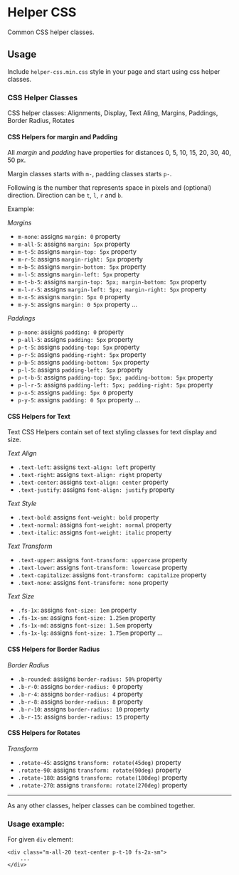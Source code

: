 # Helper CSS

Common CSS helper classes.

## Usage

Include `helper-css.min.css` style in your page and start using css helper classes.

### CSS Helper Classes

CSS helper classes: Alignments, Display, Text Aling, Margins, Paddings, Border Radius, Rotates

#### CSS Helpers for margin and Padding

All _margin_ and _padding_ have properties for distances 0, 5, 10, 15, 20, 30, 40, 50 px.

Margin classes starts with `m-`, padding classes starts `p-`.

Following is the number that represents space in pixels and (optional) direction. Direction can be `t`, `l`, `r` and `b`.

Example:

*Margins*
* `m-none`: assigns `margin: 0` property
* `m-all-5`: assigns `margin: 5px` property
* `m-t-5`: assigns `margin-top: 5px` property
* `m-r-5`: assigns `margin-right: 5px` property
* `m-b-5`: assigns `margin-bottom: 5px` property
* `m-l-5`: assigns `margin-left: 5px` property
* `m-t-b-5`: assigns `margin-top: 5px; margin-bottom: 5px` property
* `m-l-r-5`: assigns `margin-left: 5px; margin-right: 5px` property
* `m-x-5`: assigns `margin: 5px 0` property
* `m-y-5`: assigns `margin: 0 5px` property
...

*Paddings*
* `p-none`: assigns `padding: 0` property
* `p-all-5`: assigns `padding: 5px` property
* `p-t-5`: assigns `padding-top: 5px` property
* `p-r-5`: assigns `padding-right: 5px` property
* `p-b-5`: assigns `padding-bottom: 5px` property
* `p-l-5`: assigns `padding-left: 5px` property
* `p-t-b-5`: assigns `padding-top: 5px; padding-bottom: 5px` property
* `p-l-r-5`: assigns `padding-left: 5px; padding-right: 5px` property
* `p-x-5`: assigns `padding: 5px 0` property
* `p-y-5`: assigns `padding: 0 5px` property
...


#### CSS Helpers for Text

Text CSS Helpers contain set of text styling classes for text display and size.

*Text Align*

* `.text-left`: assigns `text-align: left` property
* `.text-right`: assigns `text-align: right` property
* `.text-center`: assigns `text-align: center` property
* `.text-justify`: assigns `font-align: justify` property

*Text Style*
* `.text-bold`: assigns `font-weight: bold` property
* `.text-normal`: assigns `font-weight: normal` property
* `.text-italic`: assigns `font-weight: italic` property

*Text Transform*
* `.text-upper`: assigns `font-transform: uppercase` property
* `.text-lower`: assigns `font-transform: lowercase` property
* `.text-capitalize`: assigns `font-transform: capitalize` property
* `.text-none`: assigns `font-transform: none` property



*Text Size*
* `.fs-1x`: assigns `font-size: 1em` property
* `.fs-1x-sm`: assigns `font-size: 1.25em` property
* `.fs-1x-md`: assigns `font-size: 1.5em` property
* `.fs-1x-lg`: assigns `font-size: 1.75em` property
...


#### CSS Helpers for Border Radius

*Border Radius*
* `.b-rounded`: assigns `border-radius: 50%` property
* `.b-r-0`: assigns `border-radius: 0` property
* `.b-r-4`: assigns `border-radius: 4` property
* `.b-r-8`: assigns `border-radius: 8` property
* `.b-r-10`: assigns `border-radius: 10` property
* `.b-r-15`: assigns `border-radius: 15` property


#### CSS Helpers for Rotates

*Transform*
* `.rotate-45`: assigns `transform: rotate(45deg)` property
* `.rotate-90`: assigns `transform: rotate(90deg)` property
* `.rotate-180`: assigns `transform: rotate(180deg)` property
* `.rotate-270`: assigns `transform: rotate(270deg)` property

---

As any other classes, helper classes can be combined together.

### Usage example:

For given `div` element:

```
<div class="m-all-20 text-center p-t-10 fs-2x-sm">
    ...
</div>
```

